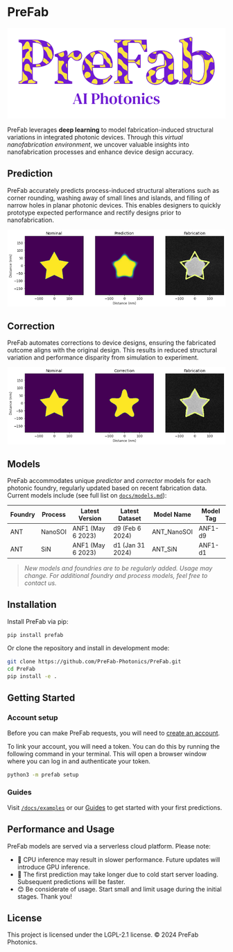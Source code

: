 # PreFab

![PreFab logo](https://github.com/PreFab-Photonics/PreFab/blob/main/docs/assets/logo.png?raw=true)

PreFab leverages **deep learning** to model fabrication-induced structural variations in integrated photonic devices. Through this _virtual nanofabrication environment_, we uncover valuable insights into nanofabrication processes and enhance device design accuracy.

## Prediction

PreFab accurately predicts process-induced structural alterations such as corner rounding, washing away of small lines and islands, and filling of narrow holes in planar photonic devices. This enables designers to quickly prototype expected performance and rectify designs prior to nanofabrication.

![Example of PreFab prediction](https://github.com/PreFab-Photonics/PreFab/blob/main/docs/assets/promo_p.png?raw=true)

## Correction

PreFab automates corrections to device designs, ensuring the fabricated outcome aligns with the original design. This results in reduced structural variation and performance disparity from simulation to experiment.

![Example of PreFab correction](https://github.com/PreFab-Photonics/PreFab/blob/main/docs/assets/promo_c.png?raw=true)

## Models

PreFab accommodates unique _predictor_ and _corrector_ models for each photonic foundry, regularly updated based on recent fabrication data. Current models include (see full list on [`docs/models.md`](https://github.com/PreFab-Photonics/PreFab/blob/main/docs/models.md)):

| Foundry | Process | Latest Version    | Latest Dataset   | Model Name  | Model Tag |
| ------- | ------- | ----------------- | ---------------- | ----------- | --------- |
| ANT     | NanoSOI | ANF1 (May 6 2023) | d9 (Feb 6 2024)  | ANT_NanoSOI | ANF1-d9   |
| ANT     | SiN     | ANF1 (May 6 2023) | d1 (Jan 31 2024) | ANT_SiN     | ANF1-d1   |

> _New models and foundries are to be regularly added. Usage may change. For additional foundry and process models, feel free to contact us._

## Installation

Install PreFab via pip:

```sh
pip install prefab
```

Or clone the repository and install in development mode:

```sh
git clone https://github.com/PreFab-Photonics/PreFab.git
cd PreFab
pip install -e .
```

## Getting Started

### Account setup

Before you can make PreFab requests, you will need to [create an account](https://www.prefabphotonics.com/login).

To link your account, you will need a token. You can do this by running the following command in your terminal. This will open a browser window where you can log in and authenticate your token.

```sh
python3 -m prefab setup
```

### Guides

Visit [`/docs/examples`](https://github.com/PreFab-Photonics/PreFab/tree/main/docs/examples) or our [Guides](https://www.prefabphotonics.com/docs/guides/predictions) to get started with your first predictions.

## Performance and Usage

PreFab models are served via a serverless cloud platform. Please note:

- 🐢 CPU inference may result in slower performance. Future updates will introduce GPU inference.
- 🥶 The first prediction may take longer due to cold start server loading. Subsequent predictions will be faster.
- 😊 Be considerate of usage. Start small and limit usage during the initial stages. Thank you!

## License

This project is licensed under the LGPL-2.1 license. © 2024 PreFab Photonics.
